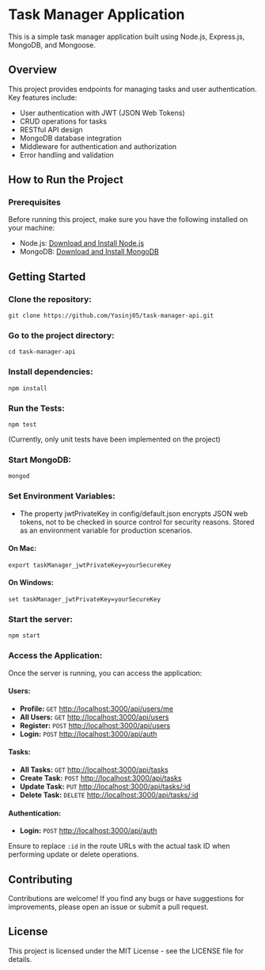 # Task Manager Application

This is a simple task manager application built using Node.js, Express.js, MongoDB, and Mongoose.

## Overview

This project provides endpoints for managing tasks and user authentication. Key features include:

- User authentication with JWT (JSON Web Tokens)
- CRUD operations for tasks
- RESTful API design
- MongoDB database integration
- Middleware for authentication and authorization
- Error handling and validation

## How to Run the Project

### Prerequisites

Before running this project, make sure you have the following installed on your machine:

- Node.js: [Download and Install Node.js](https://nodejs.org/)
- MongoDB: [Download and Install MongoDB](https://www.mongodb.com/try/download/community)

## Getting Started

### Clone the repository:

```
git clone https://github.com/Yasinj05/task-manager-api.git
```

### Go to the project directory:

```
cd task-manager-api
```

### Install dependencies:

```
npm install
```

### Run the Tests:

```
npm test
```

(Currently, only unit tests have been implemented on the project)

### Start MongoDB:

```
mongod
```

### Set Environment Variables:

- The property jwtPrivateKey in config/default.json encrypts JSON web tokens, not to be checked in source control for security reasons. Stored as an environment variable for production scenarios.

#### On Mac:

```
export taskManager_jwtPrivateKey=yourSecureKey
```

#### On Windows:

```
set taskManager_jwtPrivateKey=yourSecureKey
```

### Start the server:

```
npm start
```

### Access the Application:

Once the server is running, you can access the application:

#### Users:

- **Profile:** `GET` [http://localhost:3000/api/users/me](http://localhost:3000/api/users/me)
- **All Users:** `GET` [http://localhost:3000/api/users](http://localhost:3000/api/users)
- **Register:** `POST` [http://localhost:3000/api/users](http://localhost:3000/api/users)
- **Login:** `POST` [http://localhost:3000/api/auth](http://localhost:3000/api/auth)

#### Tasks:

- **All Tasks:** `GET` [http://localhost:3000/api/tasks](http://localhost:3000/api/tasks)
- **Create Task:** `POST` [http://localhost:3000/api/tasks](http://localhost:3000/api/tasks)
- **Update Task:** `PUT` [http://localhost:3000/api/tasks/:id](http://localhost:3000/api/tasks/:id)
- **Delete Task:** `DELETE` [http://localhost:3000/api/tasks/:id](http://localhost:3000/api/tasks/:id)

#### Authentication:

- **Login:** `POST` [http://localhost:3000/api/auth](http://localhost:3000/api/auth)

Ensure to replace `:id` in the route URLs with the actual task ID when performing update or delete operations.

## Contributing

Contributions are welcome! If you find any bugs or have suggestions for improvements, please open an issue or submit a pull request.

## License

This project is licensed under the MIT License - see the LICENSE file for details.
